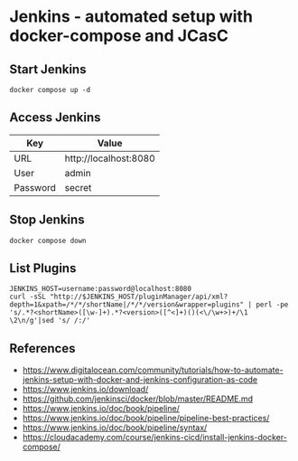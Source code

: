 # Jenkins - automated setup with docker-compose and JCasC


## Start Jenkins 

```
docker compose up -d
```

## Access Jenkins

 Key | Value
-----|-------
 URL | http://localhost:8080 
 User | admin 
 Password | secret

## Stop Jenkins

```
docker compose down
```

## List Plugins

```
JENKINS_HOST=username:password@localhost:8080
curl -sSL "http://$JENKINS_HOST/pluginManager/api/xml?depth=1&xpath=/*/*/shortName|/*/*/version&wrapper=plugins" | perl -pe 's/.*?<shortName>([\w-]+).*?<version>([^<]+)()(<\/\w+>)+/\1 \2\n/g'|sed 's/ /:/'
```


## References

 * https://www.digitalocean.com/community/tutorials/how-to-automate-jenkins-setup-with-docker-and-jenkins-configuration-as-code
 * https://www.jenkins.io/download/
 * https://github.com/jenkinsci/docker/blob/master/README.md
 * https://www.jenkins.io/doc/book/pipeline/
 * https://www.jenkins.io/doc/book/pipeline/pipeline-best-practices/
 * https://www.jenkins.io/doc/book/pipeline/syntax/ 
 * https://cloudacademy.com/course/jenkins-cicd/install-jenkins-docker-compose/
